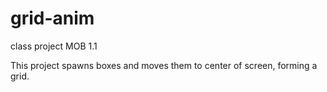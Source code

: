 # grid-anim

class project MOB 1.1

This project spawns boxes and moves them to center of screen, forming a grid.
